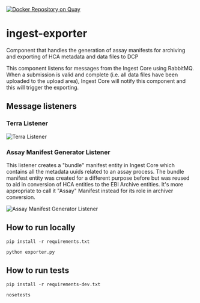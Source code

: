 [![Docker Repository on Quay](https://quay.io/repository/ebi-ait/ingest-exporter/status "Docker Repository on Quay")](https://quay.io/repository/ebi-ait/ingest-exporter)

# ingest-exporter

Component that handles the generation of assay manifests for archiving and exporting of HCA metadata and data files to DCP
 
This component listens for messages from the Ingest Core using RabbitMQ. When a submission is valid and complete (i.e. all data files have been uploaded to the upload area), Ingest Core will notify this component and this will trigger the exporting. 

## Message listeners

### Terra Listener

![Terra Listener](http://www.plantuml.com/plantuml/proxy?cache=no&src=https://raw.githubusercontent.com/ebi-ait/ingest-exporter/dcp-692_update-readme/docs/exporting-to-terra.diag)

### Assay Manifest Generator Listener

This listener creates a "bundle" manifest entity in Ingest Core which contains all the metadata uuids related to an assay process. The bundle manifest entity was created for a different purpose before but was reused to aid in conversion of HCA entities to the EBI Archive entities.
It's more appropriate to call it "Assay" Manifest instead for its role in archiver conversion.

![Assay Manifest Generator Listener](http://www.plantuml.com/plantuml/proxy?cache=no&src=https://raw.githubusercontent.com/ebi-ait/ingest-exporter/dcp-692_update-readme/docs/generating-assay-manifests.diag)

## How to run locally

```
pip install -r requirements.txt
```

```
python exporter.py
```

## How to run tests
```
pip install -r requirements-dev.txt
```

```
nosetests
```